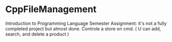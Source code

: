 # CppFileManagement
Introduction to Programming Language Semester Assignment: it's not a fully completed project but almost done. Controle a store on cmd. ( U can add, search, and delete a product )
